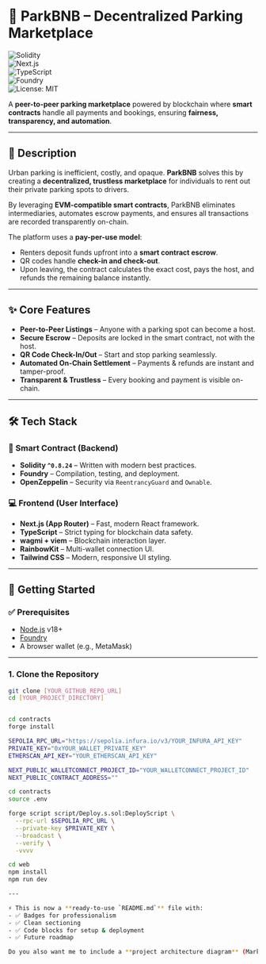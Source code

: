 # 🚗 ParkBNB – Decentralized Parking Marketplace  

![Solidity](https://img.shields.io/badge/Solidity-^0.8.24-blue?logo=solidity)  
![Next.js](https://img.shields.io/badge/Next.js-13+-black?logo=next.js)  
![TypeScript](https://img.shields.io/badge/TypeScript-Strict-blue?logo=typescript)  
![Foundry](https://img.shields.io/badge/Foundry-Toolkit-orange)  
![License: MIT](https://img.shields.io/badge/License-MIT-green)  

A **peer-to-peer parking marketplace** powered by blockchain where **smart contracts** handle all payments and bookings, ensuring **fairness, transparency, and automation**.  

---

## 📜 Description  

Urban parking is inefficient, costly, and opaque. **ParkBNB** solves this by creating a **decentralized, trustless marketplace** for individuals to rent out their private parking spots to drivers.  

By leveraging **EVM-compatible smart contracts**, ParkBNB eliminates intermediaries, automates escrow payments, and ensures all transactions are recorded transparently on-chain.  

The platform uses a **pay-per-use model**:  
- Renters deposit funds upfront into a **smart contract escrow**.  
- QR codes handle **check-in and check-out**.  
- Upon leaving, the contract calculates the exact cost, pays the host, and refunds the remaining balance instantly.  

---

## ✨ Core Features  

- **Peer-to-Peer Listings** – Anyone with a parking spot can become a host.  
- **Secure Escrow** – Deposits are locked in the smart contract, not with the host.  
- **QR Code Check-In/Out** – Start and stop parking seamlessly.  
- **Automated On-Chain Settlement** – Payments & refunds are instant and tamper-proof.  
- **Transparent & Trustless** – Every booking and payment is visible on-chain.  

---

## 🛠️ Tech Stack  

### 📝 Smart Contract (Backend)  
- **Solidity `^0.8.24`** – Written with modern best practices.  
- **Foundry** – Compilation, testing, and deployment.  
- **OpenZeppelin** – Security via `ReentrancyGuard` and `Ownable`.  

### 💻 Frontend (User Interface)  
- **Next.js (App Router)** – Fast, modern React framework.  
- **TypeScript** – Strict typing for blockchain data safety.  
- **wagmi + viem** – Blockchain interaction layer.  
- **RainbowKit** – Multi-wallet connection UI.  
- **Tailwind CSS** – Modern, responsive UI styling.  

---

## 🚀 Getting Started  

### ✅ Prerequisites  
- [Node.js](https://nodejs.org/) v18+  
- [Foundry](https://book.getfoundry.sh/getting-started/installation)  
- A browser wallet (e.g., MetaMask)  

---

### 1. Clone the Repository  
```bash
git clone [YOUR_GITHUB_REPO_URL]
cd [YOUR_PROJECT_DIRECTORY]


cd contracts
forge install

SEPOLIA_RPC_URL="https://sepolia.infura.io/v3/YOUR_INFURA_API_KEY"
PRIVATE_KEY="0xYOUR_WALLET_PRIVATE_KEY"
ETHERSCAN_API_KEY="YOUR_ETHERSCAN_API_KEY"

NEXT_PUBLIC_WALLETCONNECT_PROJECT_ID="YOUR_WALLETCONNECT_PROJECT_ID"
NEXT_PUBLIC_CONTRACT_ADDRESS=""

cd contracts
source .env

forge script script/Deploy.s.sol:DeployScript \
  --rpc-url $SEPOLIA_RPC_URL \
  --private-key $PRIVATE_KEY \
  --broadcast \
  --verify \
  -vvvv

cd web
npm install
npm run dev

---

⚡ This is now a **ready-to-use `README.md`** file with:  
- ✅ Badges for professionalism  
- ✅ Clean sectioning  
- ✅ Code blocks for setup & deployment  
- ✅ Future roadmap  

Do you also want me to include a **project architecture diagram** (Markdown + ASCII or MermaidJS) so it’s clear how contracts ↔ frontend ↔ users interact?
